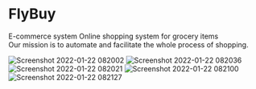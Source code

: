 # FlyBuy
E-commerce system
Online shopping system for grocery items <br /> Our mission is to automate and facilitate the whole process of shopping.





![Screenshot 2022-01-22 082002](https://user-images.githubusercontent.com/79309450/150622609-53b850e1-8407-4c54-9a5e-1a03d1b73e03.png)
![Screenshot 2022-01-22 082036](https://user-images.githubusercontent.com/79309450/150622576-35f89bfd-c9e2-483e-88ce-a34d956c4a6b.png)
![Screenshot 2022-01-22 082021](https://user-images.githubusercontent.com/79309450/150622612-9f906468-efdd-4330-b924-d9a6f99f16a9.png)
![Screenshot 2022-01-22 082100](https://user-images.githubusercontent.com/79309450/150622617-fcd285bd-d39b-4f36-a0d0-6ec7095841ab.png)
![Screenshot 2022-01-22 082127](https://user-images.githubusercontent.com/79309450/150622620-7fce2417-a528-4181-b8ff-7951a69c630c.png)
